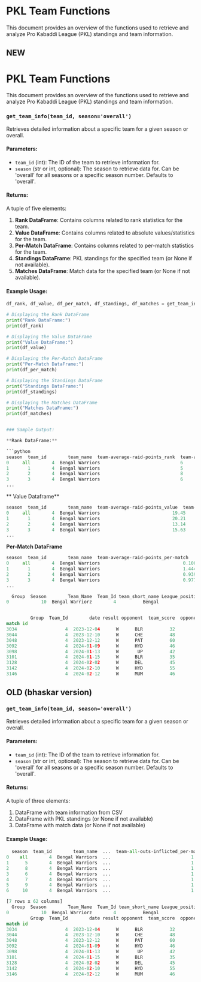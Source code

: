 # PKL Team Functions

This document provides an overview of the functions used to retrieve and analyze Pro Kabaddi League (PKL) standings and team information.


## NEW

# PKL Team Functions

This document provides an overview of the functions used to retrieve and analyze Pro Kabaddi League (PKL) standings and team information.

### `get_team_info(team_id, season='overall')`

Retrieves detailed information about a specific team for a given season or overall.

#### Parameters:
- `team_id` (int): The ID of the team to retrieve information for.
- `season` (str or int, optional): The season to retrieve data for. Can be 'overall' for all seasons or a specific season number. Defaults to 'overall'.

#### Returns:
A tuple of five elements:
1. **Rank DataFrame**: Contains columns related to rank statistics for the team.
2. **Value DataFrame**: Contains columns related to absolute values/statistics for the team.
3. **Per-Match DataFrame**: Contains columns related to per-match statistics for the team.
4. **Standings DataFrame**: PKL standings for the specified team (or None if not available).
5. **Matches DataFrame**: Match data for the specified team (or None if not available).

#### Example Usage:
```python
df_rank, df_value, df_per_match, df_standings, df_matches = get_team_info('4')

# Displaying the Rank DataFrame
print("Rank DataFrame:")
print(df_rank)

# Displaying the Value DataFrame
print("Value DataFrame:")
print(df_value)

# Displaying the Per-Match DataFrame
print("Per-Match DataFrame:")
print(df_per_match)

# Displaying the Standings DataFrame
print("Standings DataFrame:")
print(df_standings)

# Displaying the Matches DataFrame
print("Matches DataFrame:")
print(df_matches)


### Sample Output:

**Rank DataFrame:**

```python
season  team_id        team_name  team-average-raid-points_rank  team-avg-points-scored_rank  ...  team-total-points_rank  team-successful-tackles-per-match_rank  team-all-outs-inflicted_rank  team-average-tackle-points_rank  team-successful-tackles_rank
0     all        4  Bengal Warriors                              6                           11  ...                       7                                     NaN                             7                               12                             8
1       1        4  Bengal Warriors                              5                            7  ...                       7                                     NaN                             8                                6                             6
2       2        4  Bengal Warriors                              8                            8  ...                       8                                     NaN                             6                                6                             7
3       3        4  Bengal Warriors                              6                            5  ...                       4                                     NaN                             7                                4                             4
...
```

** Value Dataframe**

```python
season  team_id        team_name  team-average-raid-points_value  team-avg-points-scored_value  ...  team-total-points_value  team-successful-tackles-per-match_value  team-all-outs-inflicted_value  team-average-tackle-points_value  team-successful-tackles_value
0     all        4  Bengal Warriors                           19.45                         32.58  ...                     6354                                      NaN                            228                              8.98                           1622
1       1        4  Bengal Warriors                           20.21                         30.71  ...                      430                                      NaN                             22                              8.71                            106
2       2        4  Bengal Warriors                           13.14                         26.21  ...                      367                                      NaN                              6                              9.79                            116
3       3        4  Bengal Warriors                           15.63                         28.75  ...                      460                                      NaN                              4                              9.38                            137
...
```

**Per-Match DataFrame**

```python
season  team_id        team_name  team-average-raid-points_per-match  ...  team-successful-tackles-per-match_per-match  team-all-outs-inflicted_per-match  team-average-tackle-points_per-match  team-successful-tackles_per-match
0     all        4  Bengal Warriors                               0.100  ...                                        0.000                              1.169                                 0.046                              8.318
1       1        4  Bengal Warriors                               1.444  ...                                        0.000                              1.571                                 0.622                              7.571
2       2        4  Bengal Warriors                               0.939  ...                                        0.000                              0.429                                 0.699                              8.286
3       3        4  Bengal Warriors                               0.977  ...                                        0.000                              0.250                                 0.586                              8.563
...
```


```python
  Group  Season        Team_Name  Team_Id team_short_name League_position Matches_played Wins Lost Tied Draws No Result League_points Score_diff  Qualified
0            10  Bengal Warriorz        4          Bengal               7             22    9   11    2     0         0            55        -43      False


         Group  Team_Id        date result opponent  team_score  opponent_score                   match_result
match id
3034                  4  2023-12-04      W      BLR          32              30   Bengal Warriorz Won by 2 Pts
3044                  4  2023-12-10      W      CHE          48              38  Bengal Warriorz Won by 10 Pts
3048                  4  2023-12-12      W      PAT          60              42  Bengal Warriorz Won by 18 Pts
3092                  4  2024-01-09      W      HYD          46              26  Bengal Warriorz Won by 20 Pts
3098                  4  2024-01-13      W       UP          42              37   Bengal Warriorz Won by 5 Pts
3101                  4  2024-01-15      W      BLR          35              29   Bengal Warriorz Won by 6 Pts
3128                  4  2024-02-02      W      DEL          45              38   Bengal Warriorz Won by 7 Pts
3142                  4  2024-02-10      W      HYD          55              35  Bengal Warriorz Won by 20 Pts
3146                  4  2024-02-12      W      MUM          46              34  Bengal Warriorz Won by 12 Pts

```













## OLD (bhaskar version)


### `get_team_info(team_id, season='overall')`

Retrieves detailed information about a specific team for a given season or overall.

#### Parameters:
- `team_id` (int): The ID of the team to retrieve information for.
- `season` (str or int, optional): The season to retrieve data for. Can be 'overall' for all seasons or a specific season number. Defaults to 'overall'.

#### Returns:
A tuple of three elements:
1. DataFrame with team information from CSV
2. DataFrame with PKL standings (or None if not available)
3. DataFrame with match data (or None if not available)

#### Example Usage:
```python
  season  team_id        team_name  ...  team-all-outs-inflicted_per-match  team-average-tackle-points_per-match  team-successful-tackles_per-match
0    all        4  Bengal Warriors  ...                              1.169                                 0.046                              8.318
1      5        4  Bengal Warriors  ...                              1.125                                 0.335                              7.542
2      8        4  Bengal Warriors  ...                              1.227                                 0.368                              7.545
3      6        4  Bengal Warriors  ...                              1.000                                 0.378                              8.087
4      7        4  Bengal Warriors  ...                              1.708                                 0.398                              9.042
5      9        4  Bengal Warriors  ...                              1.364                                 0.442                              9.273
6     10        4  Bengal Warriors  ...                              1.409                                 0.421                              8.727

[7 rows x 62 columns]
  Group  Season        Team_Name  Team_Id team_short_name League_position Matches_played Wins Lost Tied Draws No Result League_points Score_diff  Qualified
0            10  Bengal Warriorz        4          Bengal               7             22    9   11    2     0         0            55        -43      False
         Group  Team_Id        date result opponent  team_score  opponent_score                   match_result
match id
3034                  4  2023-12-04      W      BLR          32              30   Bengal Warriorz Won by 2 Pts
3044                  4  2023-12-10      W      CHE          48              38  Bengal Warriorz Won by 10 Pts
3048                  4  2023-12-12      W      PAT          60              42  Bengal Warriorz Won by 18 Pts
3092                  4  2024-01-09      W      HYD          46              26  Bengal Warriorz Won by 20 Pts
3098                  4  2024-01-13      W       UP          42              37   Bengal Warriorz Won by 5 Pts
3101                  4  2024-01-15      W      BLR          35              29   Bengal Warriorz Won by 6 Pts
3128                  4  2024-02-02      W      DEL          45              38   Bengal Warriorz Won by 7 Pts
3142                  4  2024-02-10      W      HYD          55              35  Bengal Warriorz Won by 20 Pts
3146                  4  2024-02-12      W      MUM          46              34  Bengal Warriorz Won by 12 Pts

```

